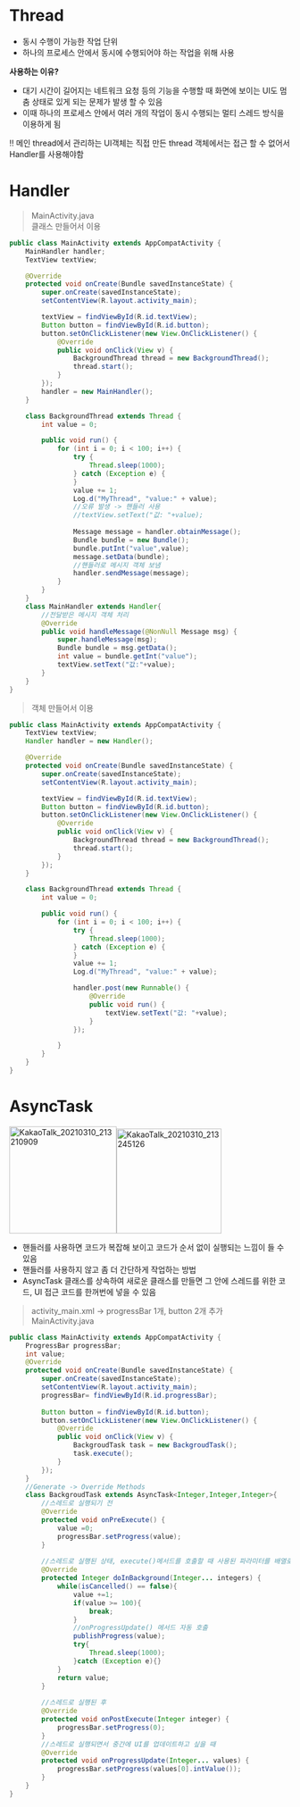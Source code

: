 # Thread
- 동시 수행이 가능한 작업 단위  
- 하나의 프로세스 안에서 동시에 수행되어야 하는 작업을 위해 사용  
  
**사용하는 이유?**  
- 대기 시간이 길어지는 네트워크 요청 등의 기능을 수행할 때 화면에 보이는 UI도 멈춤 상태로 있게 되는 문제가 발생 할 수 있음
- 이때 하나의 프로세스 안에서 여러 개의 작업이 동시 수행되는 멀티 스레드 방식을 이용하게 됨

:bangbang: 메인 thread에서 관리하는 UI객체는 직접 만든 thread 객체에서는 접근 할 수 없어서 Handler를 사용해야함   

# Handler
> MainActivity.java    
> 클래스 만들어서 이용
```java
public class MainActivity extends AppCompatActivity {
    MainHandler handler;
    TextView textView;

    @Override
    protected void onCreate(Bundle savedInstanceState) {
        super.onCreate(savedInstanceState);
        setContentView(R.layout.activity_main);

        textView = findViewById(R.id.textView);
        Button button = findViewById(R.id.button);
        button.setOnClickListener(new View.OnClickListener() {
            @Override
            public void onClick(View v) {
                BackgroundThread thread = new BackgroundThread();
                thread.start();
            }
        });
        handler = new MainHandler();
    }

    class BackgroundThread extends Thread {
        int value = 0;

        public void run() {
            for (int i = 0; i < 100; i++) {
                try {
                    Thread.sleep(1000);
                } catch (Exception e) {
                }
                value += 1;
                Log.d("MyThread", "value:" + value);
                //오류 발생 -> 핸들러 사용
                //textView.setText("값: "+value);
                
                Message message = handler.obtainMessage();
                Bundle bundle = new Bundle();
                bundle.putInt("value",value);
                message.setData(bundle);
                //핸들러로 메시지 객체 보냄
                handler.sendMessage(message);
            }
        }
    }
    class MainHandler extends Handler{
        //전달받은 메시지 객체 처리
        @Override
        public void handleMessage(@NonNull Message msg) {
            super.handleMessage(msg);
            Bundle bundle = msg.getData();
            int value = bundle.getInt("value");
            textView.setText("값:"+value);
        }
    }
}
```
> 객체 만들어서 이용
```java
public class MainActivity extends AppCompatActivity {
    TextView textView;
    Handler handler = new Handler();

    @Override
    protected void onCreate(Bundle savedInstanceState) {
        super.onCreate(savedInstanceState);
        setContentView(R.layout.activity_main);

        textView = findViewById(R.id.textView);
        Button button = findViewById(R.id.button);
        button.setOnClickListener(new View.OnClickListener() {
            @Override
            public void onClick(View v) {
                BackgroundThread thread = new BackgroundThread();
                thread.start();
            }
        });
    }

    class BackgroundThread extends Thread {
        int value = 0;

        public void run() {
            for (int i = 0; i < 100; i++) {
                try {
                    Thread.sleep(1000);
                } catch (Exception e) {
                }
                value += 1;
                Log.d("MyThread", "value:" + value);

                handler.post(new Runnable() {
                    @Override
                    public void run() {
                        textView.setText("값: "+value);
                    }
                });

            }
        }
    }
}
```
# AsyncTask
<img width="192" alt="KakaoTalk_20210310_213210909" src="https://user-images.githubusercontent.com/50178026/110630087-48e07f00-81e8-11eb-8076-f3eb7def5705.png"><img width="188" alt="KakaoTalk_20210310_213245126" src="https://user-images.githubusercontent.com/50178026/110630097-4b42d900-81e8-11eb-8bbc-a194c6a80d54.png">

- 핸들러를 사용하면 코드가 복잡해 보이고 코드가 순서 없이 실행되는 느낌이 들 수 있음  
- 핸들러를 사용하지 않고 좀 더 간단하게 작업하는 방법  
- AsyncTask 클래스를 상속하여 새로운 클래스를 만들면 그 안에 스레드를 위한 코드, UI 접근 코드를 한꺼번에 넣을 수 있음  

> activity_main.xml -> progressBar 1개, button 2개 추가  
> MainActivity.java  
```java
public class MainActivity extends AppCompatActivity {
    ProgressBar progressBar;
    int value;
    @Override
    protected void onCreate(Bundle savedInstanceState) {
        super.onCreate(savedInstanceState);
        setContentView(R.layout.activity_main);
        progressBar= findViewById(R.id.progressBar);
        
        Button button = findViewById(R.id.button);
        button.setOnClickListener(new View.OnClickListener() {
            @Override
            public void onClick(View v) {
                BackgroudTask task = new BackgroudTask();
                task.execute();
            }
        });
    }
    //Generate -> Override Methods 
    class BackgroudTask extends AsyncTask<Integer,Integer,Integer>{
        //스레드로 실행되기 전
        @Override
        protected void onPreExecute() {
            value =0;
            progressBar.setProgress(value);
        }
        
        //스레드로 실행된 상태, execute()메서드를 호출할 때 사용된 파라미터를 배열로 
        @Override
        protected Integer doInBackground(Integer... integers) {
            while(isCancelled() == false){
                value +=1;
                if(value >= 100){
                    break;
                }
                //onProgressUpdate() 메서드 자동 호출
                publishProgress(value);
                try{
                    Thread.sleep(1000);
                }catch (Exception e){}
            }
            return value;
        }
       
        //스레드로 실행된 후
        @Override
        protected void onPostExecute(Integer integer) {
            progressBar.setProgress(0);
        }
        //스레드로 실행되면서 중간에 UI를 업데이트하고 싶을 때
        @Override
        protected void onProgressUpdate(Integer... values) {
            progressBar.setProgress(values[0].intValue());
        }
    }
}
```
